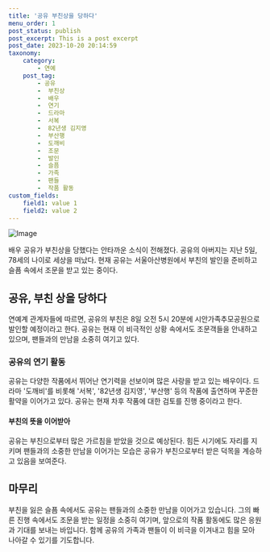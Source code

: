 ```yaml
---
title: '공유 부친상을 당하다'
menu_order: 1
post_status: publish
post_excerpt: This is a post excerpt
post_date: 2023-10-20 20:14:59
taxonomy:
    category:
        - 연예
    post_tag:
        - 공유
        -  부친상
        -  배우
        -  연기
        -  드라마
        -  서복
        -  82년생 김지영
        -  부산행
        -  도깨비
        -  조문
        -  발인
        -  슬픔
        -  가족
        -  팬들
        -  작품 활동
custom_fields:
    field1: value 1
    field2: value 2
---
```


![Image](https://ssl.pstatic.net/mimgnews/image/241/2024/02/07/0003328824_001_20240207124101270.jpg?type=w540)


배우 공유가 부친상을 당했다는 안타까운 소식이 전해졌다. 공유의 아버지는 지난 5일, 78세의 나이로 세상을 떠났다. 현재 공유는 서울아산병원에서 부친의 발인을 준비하고 슬픔 속에서 조문을 받고 있는 중이다.

## 공유, 부친 상을 당하다

연예계 관계자들에 따르면, 공유의 부친은 8일 오전 5시 20분에 시안가족추모공원으로 발인할 예정이라고 한다. 공유는 현재 이 비극적인 상황 속에서도 조문객들을 안내하고 있으며, 팬들과의 만남을 소중히 여기고 있다.

### 공유의 연기 활동

공유는 다양한 작품에서 뛰어난 연기력을 선보이며 많은 사랑을 받고 있는 배우이다. 드라마 '도깨비'를 비롯해 '서복', '82년생 김지영', '부산행' 등의 작품에 출연하며 꾸준한 활약을 이어가고 있다. 공유는 현재 차후 작품에 대한 검토를 진행 중이라고 한다.

#### 부친의 뜻을 이어받아

공유는 부친으로부터 많은 가르침을 받았을 것으로 예상된다. 힘든 시기에도 자리를 지키며 팬들과의 소중한 만남을 이어가는 모습은 공유가 부친으로부터 받은 덕목을 계승하고 있음을 보여준다. 

## 마무리

부친을 잃은 슬픔 속에서도 공유는 팬들과의 소중한 만남을 이어가고 있습니다. 그의 빠른 진행 속에서도 조문을 받는 일정을 소중히 여기며, 앞으로의 작품 활동에도 많은 응원과 기대를 보내는 바입니다. 함께 공유의 가족과 팬들이 이 비극을 이겨내고 힘을 모아 나아갈 수 있기를 기도합니다.
